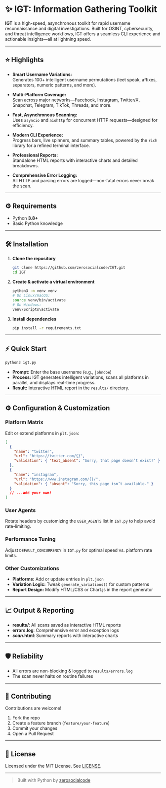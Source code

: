 # ✨ IGT: Information Gathering Toolkit

**IGT** is a high-speed, asynchronous toolkit for rapid username reconnaissance and digital investigations. Built for OSINT, cybersecurity, and threat intelligence workflows, IGT offers a seamless CLI experience and actionable insights—all at lightning speed.

---

## ⭐ Highlights

- **Smart Username Variations:**  
  Generates 100+ intelligent username permutations (leet speak, affixes, separators, numeric patterns, and more).

- **Multi-Platform Coverage:**  
  Scan across major networks—Facebook, Instagram, Twitter/X, Snapchat, Telegram, TikTok, Threads, and more.

- **Fast, Asynchronous Scanning:**  
  Uses `asyncio` and `aiohttp` for concurrent HTTP requests—designed for efficiency.

- **Modern CLI Experience:**  
  Progress bars, live spinners, and summary tables, powered by the `rich` library for a refined terminal interface.

- **Professional Reports:**  
  Standalone HTML reports with interactive charts and detailed breakdowns.

- **Comprehensive Error Logging:**  
  All HTTP and parsing errors are logged—non-fatal errors never break the scan.

---

## ⚙️ Requirements

- Python **3.8+**
- Basic Python knowledge

---

## 🛠️ Installation

1. **Clone the repository**
   ```bash
   git clone https://github.com/zerosocialcode/IGT.git
   cd IGT
   ```

2. **Create & activate a virtual environment**
   ```bash
   python3 -m venv venv
   # On Linux/macOS:
   source venv/bin/activate
   # On Windows:
   venv\Scripts\activate
   ```

3. **Install dependencies**
   ```bash
   pip install -r requirements.txt
   ```

---

## ⚡ Quick Start

```bash
python3 igt.py
```
- **Prompt:** Enter the base username (e.g., `johndoe`)
- **Process:** IGT generates intelligent variations, scans all platforms in parallel, and displays real-time progress.
- **Result:** Interactive HTML report in the `results/` directory.

---

## ⚙️ Configuration & Customization

### Platform Matrix

Edit or extend platforms in `plt.json`:
```json
[
  {
    "name": "twitter",
    "url": "https://twitter.com/{}",
    "validation": { "text_absent": "Sorry, that page doesn’t exist!" }
  },
  {
    "name": "instagram",
    "url": "https://www.instagram.com/{}/",
    "validation": { "absent": "Sorry, this page isn’t available." }
  }
  // ...add your own!
]
```

### User Agents

Rotate headers by customizing the `USER_AGENTS` list in `IGT.py` to help avoid rate-limiting.

### Performance Tuning

Adjust `DEFAULT_CONCURRENCY` in `IGT.py` for optimal speed vs. platform rate limits.

### Other Customizations

- **Platforms:** Add or update entries in `plt.json`
- **Variation Logic:** Tweak `generate_variations()` for custom patterns
- **Report Design:** Modify HTML/CSS or Chart.js in the report generator

---

## 📈 Output & Reporting

- **results/**: All scans saved as interactive HTML reports
- **errors.log**: Comprehensive error and exception logs
- **<username>_scan_<timestamp>.html**: Summary reports with interactive charts

---

## 🛡️ Reliability

- All errors are non-blocking & logged to `results/errors.log`
- The scan never halts on routine failures

---

## 🤝 Contributing

Contributions are welcome!

1. Fork the repo
2. Create a feature branch (`feature/your-feature`)
3. Commit your changes
4. Open a Pull Request

---

## 📄 License

Licensed under the MIT License. See [LICENSE](LICENSE).

---

> Built with Python by [zerosocialcode](https://github.com/zerosocialcode)
